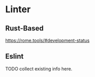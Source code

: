 # Linter

## Rust-Based
https://rome.tools/#development-status

## Eslint
TODO collect existing info here.
